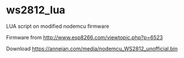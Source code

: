 # ws2812_lua
LUA script on modified nodemcu firmware

Firmware from http://www.esp8266.com/viewtopic.php?p=6523

Download https://annejan.com/media/nodemcu_WS2812_unofficial.bin

